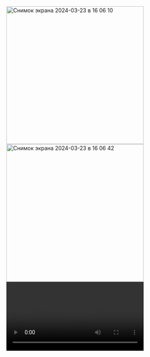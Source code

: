 <img width="360" alt="Снимок экрана 2024-03-23 в 16 06 10" src="https://github.com/shadon2024/counter/assets/91036772/3f459051-5adb-42a2-b871-3fd42818c467">
<img width="360" alt="Снимок экрана 2024-03-23 в 16 06 42" src="https://github.com/shadon2024/counter/assets/91036772/593953f3-00f4-4823-905d-87ab73a1b1c2">

<video width="360" alt="Uploading Запись экрана 2024-03-23 в 16.11.06.mov…" src="https://github.com/shadon2024/counter/assets/91036772/593953f3-00f4-4823-905d-87ab73a1b1c2">

